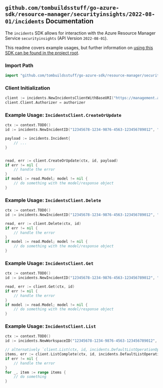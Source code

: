 
## `github.com/tombuildsstuff/go-azure-sdk/resource-manager/securityinsights/2022-08-01/incidents` Documentation

The `incidents` SDK allows for interaction with the Azure Resource Manager Service `securityinsights` (API Version `2022-08-01`).

This readme covers example usages, but further information on [using this SDK can be found in the project root](https://github.com/tombuildsstuff/go-azure-sdk/tree/main/docs).

### Import Path

```go
import "github.com/tombuildsstuff/go-azure-sdk/resource-manager/securityinsights/2022-08-01/incidents"
```


### Client Initialization

```go
client := incidents.NewIncidentsClientWithBaseURI("https://management.azure.com")
client.Client.Authorizer = authorizer
```


### Example Usage: `IncidentsClient.CreateOrUpdate`

```go
ctx := context.TODO()
id := incidents.NewIncidentID("12345678-1234-9876-4563-123456789012", "example-resource-group", "workspaceValue", "incidentIdValue")

payload := incidents.Incident{
	// ...
}


read, err := client.CreateOrUpdate(ctx, id, payload)
if err != nil {
	// handle the error
}
if model := read.Model; model != nil {
	// do something with the model/response object
}
```


### Example Usage: `IncidentsClient.Delete`

```go
ctx := context.TODO()
id := incidents.NewIncidentID("12345678-1234-9876-4563-123456789012", "example-resource-group", "workspaceValue", "incidentIdValue")

read, err := client.Delete(ctx, id)
if err != nil {
	// handle the error
}
if model := read.Model; model != nil {
	// do something with the model/response object
}
```


### Example Usage: `IncidentsClient.Get`

```go
ctx := context.TODO()
id := incidents.NewIncidentID("12345678-1234-9876-4563-123456789012", "example-resource-group", "workspaceValue", "incidentIdValue")

read, err := client.Get(ctx, id)
if err != nil {
	// handle the error
}
if model := read.Model; model != nil {
	// do something with the model/response object
}
```


### Example Usage: `IncidentsClient.List`

```go
ctx := context.TODO()
id := incidents.NewWorkspaceID("12345678-1234-9876-4563-123456789012", "example-resource-group", "workspaceValue")

// alternatively `client.List(ctx, id, incidents.DefaultListOperationOptions())` can be used to do batched pagination
items, err := client.ListComplete(ctx, id, incidents.DefaultListOperationOptions())
if err != nil {
	// handle the error
}
for _, item := range items {
	// do something
}
```
